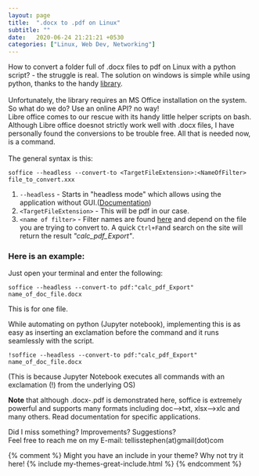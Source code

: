 ```yaml
---
layout: page
title:  ".docx to .pdf on Linux"
subtitle: ""
date:   2020-06-24 21:21:21 +0530
categories: ["Linux, Web Dev, Networking"]
---
```

How to convert a folder full of  .docx files to pdf on Linux with a python script? - the struggle is real.
The solution on windows is simple while using python, thanks to the handy [library](https://pypi.org/project/docx2pdf/ "Go to site").  
<br>
Unfortunately, the library requires an MS Office installation on the system. So what do we do? Use an online API? no way!   
Libre office comes to our rescue with its handy little helper scripts on bash.   
Although Libre office doesnot strictly work well with .docx files, I have personally found the conversions to be trouble free.
All that is needed now, is a command.   
<br>
The general syntax is this:
```
soffice --headless --convert-to <TargetFileExtension>:<NameOfFilter> file_to_convert.xxx
```
1. `--headless` - Starts in "headless mode" which allows using the application without GUI.([Documentation](https://help.libreoffice.org/Common/Starting_the_Software_With_Parameters "Go to site"))   
2. `<TargetFileExtension>` - This will be pdf in our case.  
3. `<name of filter>`  - Filter names are found [here](https://cgit.freedesktop.org/libreoffice/core/tree/filter/source/config/fragments/filters "Go to site") and depend on the file you are trying to convert to. A quick `Ctrl+F`and search on the site will return the result *"calc_pdf_Export"*.   

### Here is an example:  

Just open your terminal and enter the following:
```
soffice --headless --convert-to pdf:"calc_pdf_Export" name_of_doc_file.docx
```
This is for one file.   

While automating on python (Jupyter notebook), implementing this is as easy as inserting an exclamation before the command and it runs seamlessly with the script.      
```
!soffice --headless --convert-to pdf:"calc_pdf_Export" name_of_doc_file.docx
```
(This is because Jupyter Notebook executes all commands with an exclamation (!) from the underlying OS)


**Note** that although .docx-.pdf is demonstrated here, soffice is extremely powerful and supports many formats including doc-->txt, xlsx-->xlc and many others. 
Read documentation for specific applications.

Did I miss something? Improvements? Suggestions?  
Feel free to reach me on my E-mail: tellisstephen(at)gmail(dot)com

{% comment %}
Might you have an include in your theme? Why not try it here!
{% include my-themes-great-include.html %}
{% endcomment %}


